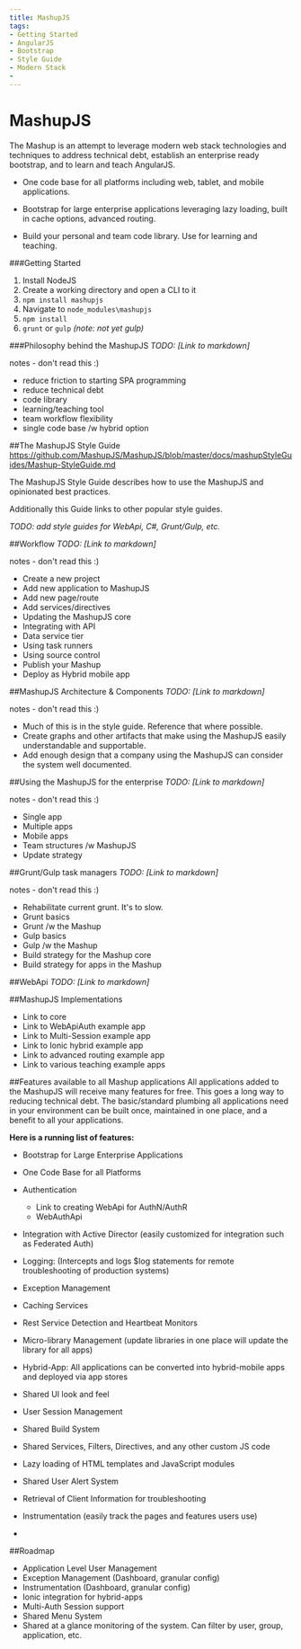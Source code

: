 ```yaml
---
title: MashupJS
tags:
- Getting Started 
- AngularJS
- Bootstrap
- Style Guide
- Modern Stack
- 
---
```


MashupJS
========
The Mashup is an attempt to leverage modern web stack technologies and techniques to address technical debt, establish an enterprise ready bootstrap, and to learn and teach AngularJS.

- One code base for all platforms including web, tablet, and mobile applications.

- Bootstrap for large enterprise applications leveraging lazy loading, built in cache options, advanced routing.

- Build your personal and team code library. Use for learning and teaching.


###Getting Started

 1. Install NodeJS
 2. Create a working directory and open a CLI to it
 3.  `npm install mashupjs`
 4. Navigate to `node_modules\mashupjs`
 5. `npm install`
 6. `grunt` or `gulp` *(note: not yet gulp)*


###Philosophy behind the MashupJS
*TODO: [Link to markdown]*

notes - don't read this :)
- reduce friction to starting SPA programming
- reduce technical debt
- code library
- learning/teaching tool
- team workflow flexibility
- single code base /w hybrid option


##The MashupJS Style Guide
https://github.com/MashupJS/MashupJS/blob/master/docs/mashupStyleGuides/Mashup-StyleGuide.md

The MashupJS Style Guide describes how to use the MashupJS and opinionated best practices.

Additionally this Guide links to other popular style guides.

*TODO: add style guides for WebApi, C#, Grunt/Gulp, etc.*

##Workflow
*TODO: [Link to markdown]*

notes - don't read this :)
- Create a new project
- Add new application to MashupJS
- Add new page/route
- Add services/directives
- Updating the MashupJS core
- Integrating with API
- Data service tier
- Using task runners
- Using source control
- Publish your Mashup
- Deploy as Hybrid mobile app


##MashupJS Architecture & Components
*TODO: [Link to markdown]*

notes - don't read this :)
- Much of this is in the style guide. Reference that where possible.
- Create graphs and other artifacts that make using the MashupJS easily understandable and supportable.
- Add enough design that a company using the MashupJS can consider the system well documented.


##Using the MashupJS for the enterprise
*TODO: [Link to markdown]*

notes - don't read this :)
- Single app
- Multiple apps
- Mobile apps
- Team structures /w MashupJS
- Update strategy



##Grunt/Gulp task managers
*TODO: [Link to markdown]*

notes - don't read this :)
- Rehabilitate current grunt.  It's to slow. 
- Grunt basics
- Grunt /w the Mashup
- Gulp basics
- Gulp /w the Mashup
- Build strategy for the Mashup core
- Build strategy for apps in the Mashup


##WebApi
*TODO: [Link to markdown]*


##MashupJS Implementations
- Link to core
- Link to WebApiAuth example app
- Link to Multi-Session example app
- Link to Ionic hybrid example app
- Link to advanced routing example app
- Link to various teaching example apps



##Features available to all Mashup applications
All applications added to the MashupJS will receive many features for free.  This goes a long way to reducing technical debt.  The basic/standard plumbing all applications need in your environment can be built once, maintained in one place, and a benefit to all your applications.

**Here is a running list of features:**

 - Bootstrap for Large Enterprise Applications
 - One Code Base for all Platforms
 - Authentication
	 - Link to creating WebApi for AuthN/AuthR
	 - WebAuthApi
 - Integration with Active Director (easily customized for integration such as Federated Auth)
 - Logging:  (Intercepts and logs $log statements for remote troubleshooting of production systems)
 - Exception Management
 - Caching Services
 - Rest Service Detection and Heartbeat Monitors
 -  Micro-library Management (update libraries in one place will update the library for all apps)
 - Hybrid-App: All applications can be converted into hybrid-mobile apps and deployed via app stores
 - Shared UI look and feel
 - User Session Management
 - Shared Build System
 - Shared Services, Filters, Directives, and any other custom JS code
 - Lazy loading of HTML templates and JavaScript modules
 - Shared User Alert System
 - Retrieval of Client Information for troubleshooting
 - Instrumentation (easily track the pages and features users use)

 - 

##Roadmap
 - Application Level User Management
 - Exception Management (Dashboard, granular config)
 - Instrumentation (Dashboard, granular config)
 - Ionic integration for hybrid-apps
 - Multi-Auth Session support
 - Shared Menu System
 - Shared at a glance monitoring of the system.  Can filter by user, group, application, etc.